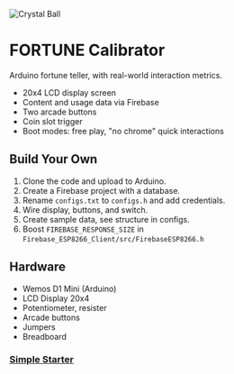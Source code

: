 ![Crystal Ball](https://emojipedia-us.s3.dualstack.us-west-1.amazonaws.com/thumbs/240/joypixels/239/crystal-ball_1f52e.png)
# FORTUNE Calibrator

Arduino fortune teller, with real-world interaction metrics.

- 20x4 LCD display screen
- Content and usage data via Firebase
- Two arcade buttons
- Coin slot trigger
- Boot modes: free play, "no chrome" quick interactions

## Build Your Own
1. Clone the code and upload to Arduino.
1. Create a Firebase project with a database.
1. Rename `configs.txt` to `configs.h` and add credentials.
1. Wire display, buttons, and switch.
1. Create sample data, see structure in configs.
1. Boost `FIREBASE_RESPONSE_SIZE` in `Firebase_ESP8266_Client/src/FirebaseESP8266.h`

## Hardware
- Wemos D1 Mini (Arduino)
- LCD Display 20x4
- Potentiometer, resister
- Arcade buttons
- Jumpers
- Breadboard

### [Simple Starter](https://github.com/doublejosh/FortuneExample)
